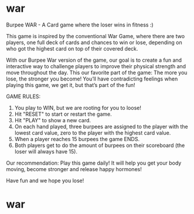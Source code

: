 # war
Burpee WAR - A Card game where the loser wins in fitness :)

This game is inspired by the conventional War Game, where there are two players, one full deck of cards and chances to win or lose, depending on who got the highest card on top of their covered deck. 

With our Burpee War version of the game, our goal is to create a fun and interactive way to challenge players to improve their physical strength and move throughout the day. This our favorite part of the game: The more you lose, the stronger you become! You’ll have contradicting feelings when playing this game, we get it, but that’s part of the fun!
 
 GAME RULES:
 1) You play to WIN, but we are rooting for you to loose! 
 2) Hit "RESET" to start or restart the game.
 3) Hit "PLAY" to show a new card.
 4) On each hand played, three burpees are assigned to the player with the lowest card value, zero to the player with the highest card value. 
 5) When a player reaches 15 burpees the game ENDS.
 6) Both players get to do the amount of burpees on their scoreboard (the loser will always have 15).
 
 Our recommendation:
 Play this game daily! It will help you get your body moving, become stronger and release happy hormones!

Have fun and we hope you lose! 

# war
